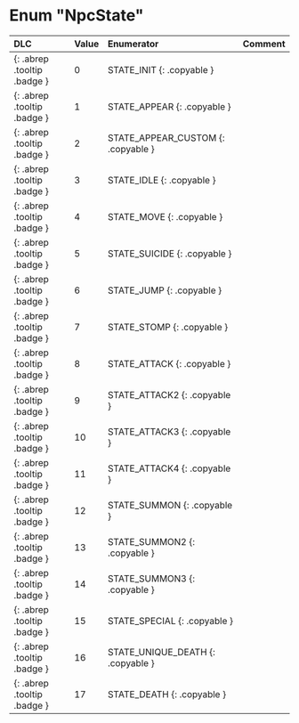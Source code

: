 # Enum "NpcState"
|DLC|Value|Enumerator|Comment|
|:--|:--|:--|:--|
|[ ](#){: .abrep .tooltip .badge }|0 |STATE_INIT {: .copyable } |  | 
|[ ](#){: .abrep .tooltip .badge }|1 |STATE_APPEAR {: .copyable } |  | 
|[ ](#){: .abrep .tooltip .badge }|2 |STATE_APPEAR_CUSTOM {: .copyable } |  | 
|[ ](#){: .abrep .tooltip .badge }|3 |STATE_IDLE {: .copyable } |  | 
|[ ](#){: .abrep .tooltip .badge }|4 |STATE_MOVE {: .copyable } |  | 
|[ ](#){: .abrep .tooltip .badge }|5 |STATE_SUICIDE {: .copyable } |  | 
|[ ](#){: .abrep .tooltip .badge }|6 |STATE_JUMP {: .copyable } |  | 
|[ ](#){: .abrep .tooltip .badge }|7 |STATE_STOMP {: .copyable } |  | 
|[ ](#){: .abrep .tooltip .badge }|8 |STATE_ATTACK {: .copyable } |  | 
|[ ](#){: .abrep .tooltip .badge }|9 |STATE_ATTACK2 {: .copyable } |  | 
|[ ](#){: .abrep .tooltip .badge }|10 |STATE_ATTACK3 {: .copyable } |  | 
|[ ](#){: .abrep .tooltip .badge }|11 |STATE_ATTACK4 {: .copyable } |  | 
|[ ](#){: .abrep .tooltip .badge }|12 |STATE_SUMMON {: .copyable } |  | 
|[ ](#){: .abrep .tooltip .badge }|13 |STATE_SUMMON2 {: .copyable } |  | 
|[ ](#){: .abrep .tooltip .badge }|14 |STATE_SUMMON3 {: .copyable } |  | 
|[ ](#){: .abrep .tooltip .badge }|15 |STATE_SPECIAL {: .copyable } |  | 
|[ ](#){: .abrep .tooltip .badge }|16 |STATE_UNIQUE_DEATH {: .copyable } |  | 
|[ ](#){: .abrep .tooltip .badge }|17 |STATE_DEATH {: .copyable } |  | 